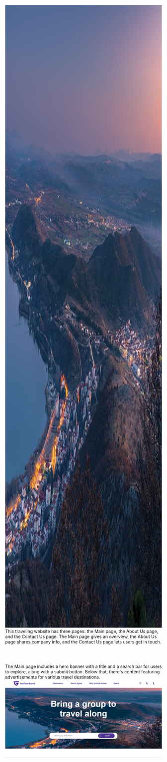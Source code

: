 <img src="./src/img/main-page-her-banner.jpg" style="height:50vh; width: 100%;">
This traveling website has three pages: the Main page, the About Us page, and the Contact Us page. The Main page gives an overview, the About Us page shares company info, and the Contact Us page lets users get in touch.

<br><br>

The Main page includes a hero banner with a title and a search bar for users to explore, along with a submit button. Below that, there's content featuring advertisements for various travel destinations.
<img src="./src/img/main-readme-hb.png">
